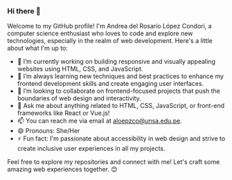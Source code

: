 ### Hi there 👋

Welcome to my GitHub profile! I'm Andrea del Rosario López Condori, a computer science enthusiast who loves to code and explore new technologies, especially in the realm of web development. Here's a little about what I'm up to:

- 🔭 I’m currently working on building responsive and visually appealing websites using HTML, CSS, and JavaScript.
- 🌱 I’m always learning new techniques and best practices to enhance my frontend development skills and create engaging user interfaces.
- 👯 I’m looking to collaborate on frontend-focused projects that push the boundaries of web design and interactivity.
- 💬 Ask me about anything related to HTML, CSS, JavaScript, or front-end frameworks like React or Vue.js!
- 📫 You can reach me via email at [aloepzco@unsa.edu.pe](mailto:alopezco@unsa.edu.pe).
- 😄 Pronouns: She/Her
- ⚡ Fun fact: I'm passionate about accessibility in web design and strive to create inclusive user experiences in all my projects.

Feel free to explore my repositories and connect with me! Let's craft some amazing web experiences together. 😊
```

